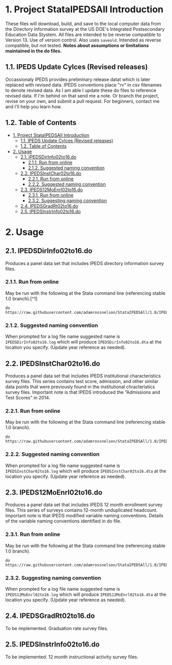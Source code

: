 # 1. Project StataIPEDSAll Introduction

These files will download, build, and save to the local computer data from the Directory Information survey at the US DOE's Integrated Postsecondary Education Data Stystem. All files are intended to be reverse compatible to Version 13. Use of version control. Also uses `saveold`. Intended as reverse compatible, but not tested. **Notes about assumptions or limitations maintained in the do files.**

## 1.1. IPEDS Update Cylces (Revised releases)

Occassionaly IPEDS provides preliminary release datat which is later replaced with revised data. IPEDS conventions place "rv" in csv filenames to denote revised data. As I am able I update these do files to reference revised data. If I'm behind on that send me a note. Or branch the project, revise on your own, and submit a pull request. For beginners, contact me and I'll help you learn how.

## 1.2. Table of Contents
<!-- TOC -->

- [1. Project StataIPEDSAll Introduction](#1-project-stataipedsall-introduction)
    - [1.1. IPEDS Update Cylces (Revised releases)](#11-ipeds-update-cylces-revised-releases)
    - [1.2. Table of Contents](#12-table-of-contents)
- [2. Usage](#2-usage)
    - [2.1. IPEDSDirInfo02to16.do](#21-ipedsdirinfo02to16do)
        - [2.1.1. Run from online](#211-run-from-online)
        - [2.1.2. Suggested naming convention](#212-suggested-naming-convention)
    - [2.2. IPEDSInstChar02to16.do](#22-ipedsinstchar02to16do)
        - [2.2.1. Run from online](#221-run-from-online)
        - [2.2.2. Suggested naming convention](#222-suggested-naming-convention)
    - [2.3. IPEDS12MoEnrl02to16.do](#23-ipeds12moenrl02to16do)
        - [2.3.1. Run from online](#231-run-from-online)
        - [2.3.2. Suggesting naming convention](#232-suggesting-naming-convention)
    - [2.4. IPEDSGradRt02to16.do](#24-ipedsgradrt02to16do)
    - [2.5. IPEDSInstrInfo02to16.do](#25-ipedsinstrinfo02to16do)

<!-- /TOC -->

# 2. Usage

## 2.1. IPEDSDirInfo02to16.do

Produces a panel data set that includes IPEDS directory information survey files.

### 2.1.1. Run from online

May be run with the following at the Stata command line (referencing stable 1.0 branch).[^1]

```
do https://raw.githubusercontent.com/adamrossnelson/StataIPEDSAll/1.0/IPEDSDirInfo02to16.do
```
### 2.1.2. Suggested naming convention

When prompted for a log file name suggested name is `IPEDSDirInfo02to16.log` which will produce `IPEDSDirInfo02to16.dta` at the location you specify. (Update year reference as needed).

## 2.2. IPEDSInstChar02to16.do

Produces a panel data set that includes IPEDS institutional characteristics survey files. This series contains test score, admission, and other similar data points that were previously found in the institutional chracteristics survey files. Important note is that IPEDS introduced the "Admissions and Test Scores" in 2014.

### 2.2.1. Run from online

May be run with the following at the Stata command line (referencing stable 1.0 branch).

```
do https://raw.githubusercontent.com/adamrossnelson/StataIPEDSAll/1.0/IPEDSInstChar02to16.do
```

### 2.2.2. Suggested naming convention

When prompted for a log file name suggested name is `IPEDSInstChar02to16.log` which will produce `IPEDSInstChar02to16.dta` at the location you specify. (Update year reference as needed).

## 2.3. IPEDS12MoEnrl02to16.do

Produces a panel data set that includes IPEDS 12 month enrollment survey files. This series of surveys contains 12-month unduplicated headcount. Important note is that IPEDS modified variable naming conventions. Details of the variable naming conventions identified in do file.

### 2.3.1. Run from online

May be run with the following at the Stata command line (referencing stable 1.0 branch).

```
do https://raw.githubusercontent.com/adamrossnelson/StataIPEDSAll/1.0/IPEDS12MoEnrl02to16.do
```

### 2.3.2. Suggesting naming convention

When prompted for a log file name suggested name is `IPEDS12MoEnrl02to16.log` which will produce `IPEDS12MoEnrl02to16.dta` at the location you specify. (Update year reference as needed).

## 2.4. IPEDSGradRt02to16.do

To be implemented. Graduation rate survey files.

## 2.5. IPEDSInstrInfo02to16.do

To be implemented. 12 month instructional activity survey files.